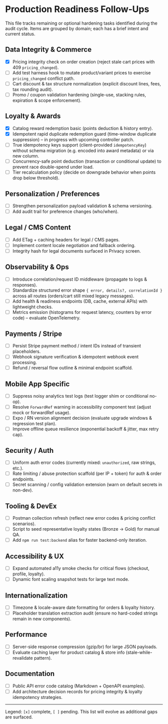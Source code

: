 # Production Readiness Follow‑Ups

This file tracks remaining or optional hardening tasks identified during the audit cycle. Items are grouped by domain; each has a brief intent and current status.

## Data Integrity & Commerce

- [x] Pricing integrity check on order creation (reject stale cart prices with 409 `pricing_changed`).
- [ ] Add test harness hook to mutate product/variant prices to exercise `pricing_changed` conflict path.
- [ ] Cart discount & tax structure normalization (explicit discount lines, fees, tax rounding audit).
- [ ] Promo / coupon validation hardening (single-use, stacking rules, expiration & scope enforcement).

## Loyalty & Awards

- [x] Catalog reward redemption basic (points deduction & history entry).
- [x] Idempotent rapid duplicate redemption guard (time-window duplicate suppression) – in progress with upcoming controller patch.
- [ ] True idempotency keys support (client-provided `idempotencyKey`) without schema migration (e.g. encoded into award metadata) or via new column.
- [ ] Concurrency-safe point deduction (transaction or conditional update) to prevent race double-spend under load.
- [ ] Tier recalculation policy (decide on downgrade behavior when points drop below threshold).

## Personalization / Preferences

- [ ] Strengthen personalization payload validation & schema versioning.
- [ ] Add audit trail for preference changes (who/when).

## Legal / CMS Content

- [ ] Add ETag + caching headers for legal / CMS pages.
- [ ] Implement content locale negotiation and fallback ordering.
- [ ] Integrity hash for legal documents surfaced in Privacy screen.

## Observability & Ops

- [ ] Introduce correlation/request ID middleware (propagate to logs & responses).
- [ ] Standardize structured error shape `{ error, details?, correlationId }` across all routes (orders/cart still mixed legacy messages).
- [ ] Add health & readiness endpoints (DB, cache, external APIs) with lightweight checks.
- [ ] Metrics emission (histograms for request latency, counters by error code) – evaluate OpenTelemetry.

## Payments / Stripe

- [ ] Persist Stripe payment method / intent IDs instead of transient placeholders.
- [ ] Webhook signature verification & idempotent webhook event processing.
- [ ] Refund / reversal flow outline & minimal endpoint scaffold.

## Mobile App Specific

- [ ] Suppress noisy analytics test logs (test logger shim or conditional no-op).
- [ ] Resolve `ForwardRef` warning in accessibility component test (adjust mock or forwardRef usage).
- [ ] Expo / RN version alignment decision (evaluate upgrade windows & regression test plan).
- [ ] Improve offline queue resilience (exponential backoff & jitter, max retry cap).

## Security / Auth

- [ ] Uniform auth error codes (currently mixed: `unauthorized`, raw strings, etc.).
- [ ] Rate limiting / abuse protection scaffold (per IP + token) for auth & order endpoints.
- [ ] Secret scanning / config validation extension (warn on default secrets in non-dev).

## Tooling & DevEx

- [ ] Postman collection refresh (reflect new error codes & pricing conflict scenarios).
- [ ] Script to seed representative loyalty states (Bronze → Gold) for manual QA.
- [ ] Add `npm run test:backend` alias for faster backend-only iteration.

## Accessibility & UX

- [ ] Expand automated a11y smoke checks for critical flows (checkout, profile, loyalty).
- [ ] Dynamic font scaling snapshot tests for large text mode.

## Internationalization

- [ ] Timezone & locale-aware date formatting for orders & loyalty history.
- [ ] Placeholder translation extraction audit (ensure no hard-coded strings remain in new components).

## Performance

- [ ] Server-side response compression (gzip/br) for large JSON payloads.
- [ ] Evaluate caching layer for product catalog & store info (stale-while-revalidate pattern).

## Documentation

- [ ] Public API error code catalog (Markdown + OpenAPI examples).
- [ ] Add architecture decision records for pricing integrity & loyalty idempotency strategies.

---

Legend: `[x]` complete, `[ ]` pending. This list will evolve as additional gaps are surfaced.
